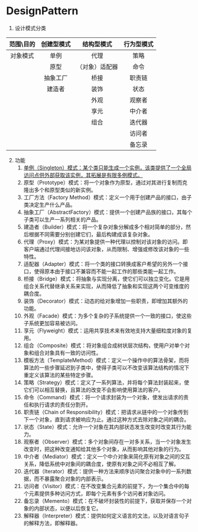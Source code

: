 # DesignPattern

1. 设计模式分类

| 范围\目的 | 创建型模式  | 结构型模式 | 行为型模式 |
| :------------: |:---------------:| :-----:|:-----:|
| 对象模式 | 单例 | 代理 | 策略 |
|  | 原型 | （对象）适配器 | 命令 |
|  | 抽象工厂 | 桥接 | 职责链 |
|  | 建造者 | 装饰 | 状态 |
|  |  | 外观 | 观察者 |
|  |  | 享元 | 中介者 |
|  |  | 组合 | 迭代器 |
|  |  |  | 访问者 |
|  |  |  | 备忘录 |

2. 功能
    1. [单例（Singleton）模式：某个类只能生成一个实例，该类提供了一个全局访问点供外部获取该实例，其拓展是有限多例模式。](/doc/study/DesignPatterns/code/Singleton.md)
    2. 原型（Prototype）模式：将一个对象作为原型，通过对其进行复制而克隆出多个和原型类似的新实例。
    3. 工厂方法（Factory Method）模式：定义一个用于创建产品的接口，由子类决定生产什么产品。
    4. 抽象工厂（AbstractFactory）模式：提供一个创建产品族的接口，其每个子类可以生产一系列相关的产品。
    5. 建造者（Builder）模式：将一个复杂对象分解成多个相对简单的部分，然后根据不同需要分别创建它们，最后构建成该复杂对象。
    6. 代理（Proxy）模式：为某对象提供一种代理以控制对该对象的访问。即客户端通过代理间接地访问该对象，从而限制、增强或修改该对象的一些特性。
    7. 适配器（Adapter）模式：将一个类的接口转换成客户希望的另外一个接口，使得原本由于接口不兼容而不能一起工作的那些类能一起工作。
    8. 桥接（Bridge）模式：将抽象与实现分离，使它们可以独立变化。它是用组合关系代替继承关系来实现，从而降低了抽象和实现这两个可变维度的耦合度。
    9. 装饰（Decorator）模式：动态的给对象增加一些职责，即增加其额外的功能。
    10. 外观（Facade）模式：为多个复杂的子系统提供一个一致的接口，使这些子系统更加容易被访问。
    11. 享元（Flyweight）模式：运用共享技术来有效地支持大量细粒度对象的复用。
    12. 组合（Composite）模式：将对象组合成树状层次结构，使用户对单个对象和组合对象具有一致的访问性。
    13. 模板方法（TemplateMethod）模式：定义一个操作中的算法骨架，而将算法的一些步骤延迟到子类中，使得子类可以不改变该算法结构的情况下重定义该算法的某些特定步骤。
    14. 策略（Strategy）模式：定义了一系列算法，并将每个算法封装起来，使它们可以相互替换，且算法的改变不会影响使用算法的客户。
    15. 命令（Command）模式：将一个请求封装为一个对象，使发出请求的责任和执行请求的责任分割开。
    16. 职责链（Chain of Responsibility）模式：把请求从链中的一个对象传到下一个对象，直到请求被响应为止。通过这种方式去除对象之间的耦合。
    17. 状态（State）模式：允许一个对象在其内部状态发生改变时改变其行为能力。
    18. 观察者（Observer）模式：多个对象间存在一对多关系，当一个对象发生改变时，把这种改变通知给其他多个对象，从而影响其他对象的行为。
    19. 中介者（Mediator）模式：定义一个中介对象来简化原有对象之间的交互关系，降低系统中对象间的耦合度，使原有对象之间不必相互了解。
    20. 迭代器（Iterator）模式：提供一种方法来顺序访问聚合对象中的一系列数据，而不暴露聚合对象的内部表示。
    21. 访问者（Visitor）模式：在不改变集合元素的前提下，为一个集合中的每个元素提供多种访问方式，即每个元素有多个访问者对象访问。
    22. 备忘录（Memento）模式：在不破坏封装性的前提下，获取并保存一个对象的内部状态，以便以后恢复它。
    23. 解释器（Interpreter）模式：提供如何定义语言的文法，以及对语言句子的解释方法，即解释器。
